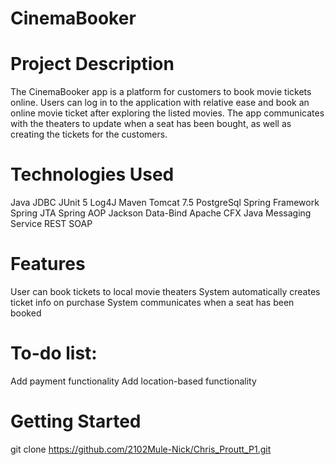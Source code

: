 # CinemaBooker

# Project Description

The CinemaBooker app is a platform for customers to book movie tickets online. Users can log in to the application with relative ease and book an online movie ticket after exploring the listed movies. The app communicates with the theaters to update when a seat has been bought, as well as creating the tickets for the customers.

# Technologies Used

Java
JDBC
JUnit 5
Log4J
Maven
Tomcat 7.5
PostgreSql
Spring Framework
Spring JTA
Spring AOP 
Jackson Data-Bind
Apache CFX
Java Messaging Service
REST
SOAP

# Features

User can book tickets to local movie theaters
System automatically creates ticket info on purchase
System communicates when a seat has been booked

# To-do list:
Add payment functionality
Add location-based functionality

# Getting Started
git clone https://github.com/2102Mule-Nick/Chris_Proutt_P1.git
